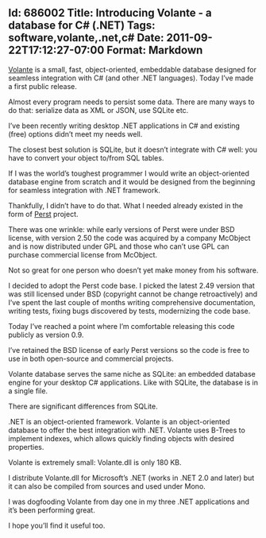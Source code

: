 Id: 686002
Title: Introducing Volante - a database for C# (.NET)
Tags: software,volante,.net,c#
Date: 2011-09-22T17:12:27-07:00
Format: Markdown
--------------
[Volante](http://blog.kowalczyk.info/software/volante/database.html) is
a small, fast, object-oriented, embeddable database designed for
seamless integration with C\# (and other .NET languages). Today I’ve
made a first public release.

Almost every program needs to persist some data. There are many ways to
do that: serialize data as XML or JSON, use SQLite etc.

I’ve been recently writing desktop .NET applications in C\# and existing
(free) options didn’t meet my needs well.

The closest best solution is SQLite, but it doesn’t integrate with C\#
well: you have to convert your object to/from SQL tables.

If I was the world’s toughest programmer I would write an
object-oriented database engine from scratch and it would be designed
from the beginning for seamless integration with .NET framework.

Thankfully, I didn’t have to do that. What I needed already existed in
the form of [Perst](http://en.wikipedia.org/wiki/Perst) project.

There was one wrinkle: while early versions of Perst were under BSD
license, with version 2.50 the code was acquired by a company McObject
and is now distributed under GPL and those who can’t use GPL can
purchase commercial license from McObject.

Not so great for one person who doesn’t yet make money from his
software.

I decided to adopt the Perst code base. I picked the latest 2.49 version
that was still licensed under BSD (copyright cannot be change
retroactively) and I’ve spent the last couple of months writing
comprehensive documentation, writing tests, fixing bugs discovered by
tests, modernizing the code base.

Today I’ve reached a point where I’m comfortable releasing this code
publicly as version 0.9.

I’ve retained the BSD license of early Perst versions so the code is
free to use in both open-source and commercial projects.

Volante database serves the same niche as SQLite: an embedded database
engine for your desktop C\# applications. Like with SQLite, the database
is in a single file.

There are significant differences from SQLite.

.NET is an object-oriented framework. Volante is an object-oriented
database to offer the best integration with .NET. Volante uses B-Trees
to implement indexes, which allows quickly finding objects with desired
properties.

Volante is extremely small: Volante.dll is only 180 KB.

I distribute Volante.dll for Microsoft’s .NET (works in .NET 2.0 and
later) but it can also be compiled from sources and used under Mono.

I was dogfooding Volante from day one in my three .NET applications and
it’s been performing great.

I hope you’ll find it useful too.
